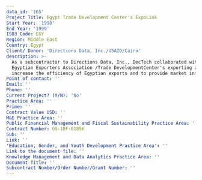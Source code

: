 ```yaml
---
data_id: '165'
Project Title: Egypt Trade Development Center's ExpoLink
Start Year: '1998'
End Year: '1999'
ISO3 Code: EGY
Region: Middle East
Country: Egypt
Client/ Donor: 'Directions Data, Inc./USAID/Cairo'
description: >-
  As a subcontractor to Directions Data, Inc., DecTech collaborated with
  Egyptian Exporters Association /Trade DevelopmentCenter's exporting arm to
  increase the efficiency of Egyptian exports and to provide market information.
Point of contact: ''
Email: ''
Phone: ''
Current Project? (Y/N): 'No'
Practice Area: ''
Prime: ''
Contract Value USD: ''
M&E Practice Area: ''
Public Financial Management and Fiscal Sustainability Practice Area: ''
Contract Number: GS-10F-0185K
Sub: ''
Link: ''
'Education, Gender, and Youth Development Practice Area': ''
Link to the document file: ''
Knowledge Management and Data Analytics Practice Area: ''
Document Title: ''
Subcontract Number/Order Number/Grant Number: ''
---
```

